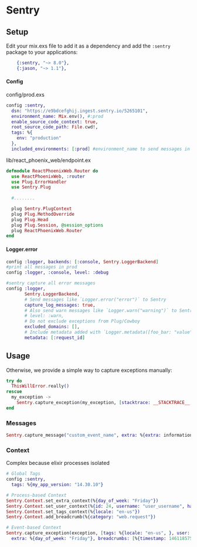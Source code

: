 # Sentry

## Setup

Edit your mix.exs file to add it as a dependency and add the `:sentry` package to your applications:

```elixir
    {:sentry, "~> 8.0"},
    {:jason, "~> 1.1"},
```

#### Config

config/prod.exs

```elixir
config :sentry,
  dsn: "https://e9bdcefghij.ingest.sentry.io/5265101",
  environment_name: Mix.env(), #:prod 
  enable_source_code_context: true,
  root_source_code_path: File.cwd!,
  tags: %{
    env: "production"
  },
  included_environments: [:prod] #environment_name to send messages in
```

lib/react_phoenix_web/endpoint.ex

```elixir
defmodule ReactPhoenixWeb.Router do
  use ReactPhoenixWeb, :router
  use Plug.ErrorHandler
  use Sentry.Plug
  
  #........

  plug Sentry.PlugContext
  plug Plug.MethodOverride
  plug Plug.Head
  plug Plug.Session, @session_options
  plug ReactPhoenixWeb.Router
end
```

#### Logger.error

```elixir
config :logger, backends: [:console, Sentry.LoggerBackend]
#print all messages in prod
config :logger, :console, level: :debug 

#sentry capture all error messages
config :logger,
       Sentry.LoggerBackend,
       # Send messages like `Logger.error("error")` to Sentry
       capture_log_messages: true,
       # Also send warn messages like `Logger.warn("warning")` to Sentry
       # level: :warn,
       # Do not exclude exceptions from Plug/Cowboy
       excluded_domains: [],
       # Include metadata added with `Logger.metadata([foo_bar: "value"])`
       metadata: [:request_id]
```

## Usage

Otherwise, we provide a simple way to capture exceptions manually:

```elixir
try do
  ThisWillError.really()
rescue
  my_exception ->
    Sentry.capture_exception(my_exception, [stacktrace: __STACKTRACE__, extra: %{extra: information}])
end
```

### Messages

```elixir
Sentry.capture_message("custom_event_name", extra: %{extra: information})
```

### Context

Complex because elixir processes isolated

```elixir
# Global Tags
config :sentry,
  tags: %{my_app_version: "14.30.10"}

# Process-based Context
Sentry.Context.set_extra_context(%{day_of_week: "Friday"})
Sentry.Context.set_user_context(%{id: 24, username: "user_username", has_subscription: true})
Sentry.Context.set_tags_context(%{locale: "en-us"})
Sentry.Context.add_breadcrumb(%{category: "web.request"})

# Event-based Context
Sentry.capture_exception(exception, [tags: %{locale: "en-us", }, user: %{id: 34},
  extra: %{day_of_week: "Friday"}, breadcrumbs: [%{timestamp: 1461185753845, category: "web.request"}]]
```

